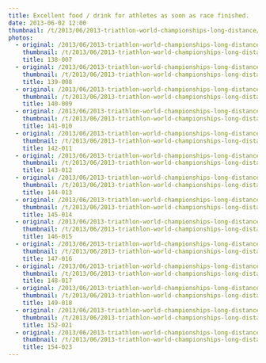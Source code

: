 ```yaml
---
title: Excellent food / drink for athletes as soon as race finished.
date: 2013-06-02 12:00
thumbnail: /t/2013/06/2013-triathlon-world-championships-long-distance/excellent-food-drink-for-athletes-as-soon-as-race-finished/138-007.jpg
photos:
  - original: /2013/06/2013-triathlon-world-championships-long-distance/excellent-food-drink-for-athletes-as-soon-as-race-finished/138-007.jpg
    thumbnail: /t/2013/06/2013-triathlon-world-championships-long-distance/excellent-food-drink-for-athletes-as-soon-as-race-finished/138-007.jpg
    title: 138-007
  - original: /2013/06/2013-triathlon-world-championships-long-distance/excellent-food-drink-for-athletes-as-soon-as-race-finished/139-008.jpg
    thumbnail: /t/2013/06/2013-triathlon-world-championships-long-distance/excellent-food-drink-for-athletes-as-soon-as-race-finished/139-008.jpg
    title: 139-008
  - original: /2013/06/2013-triathlon-world-championships-long-distance/excellent-food-drink-for-athletes-as-soon-as-race-finished/140-009.jpg
    thumbnail: /t/2013/06/2013-triathlon-world-championships-long-distance/excellent-food-drink-for-athletes-as-soon-as-race-finished/140-009.jpg
    title: 140-009
  - original: /2013/06/2013-triathlon-world-championships-long-distance/excellent-food-drink-for-athletes-as-soon-as-race-finished/141-010.jpg
    thumbnail: /t/2013/06/2013-triathlon-world-championships-long-distance/excellent-food-drink-for-athletes-as-soon-as-race-finished/141-010.jpg
    title: 141-010
  - original: /2013/06/2013-triathlon-world-championships-long-distance/excellent-food-drink-for-athletes-as-soon-as-race-finished/142-011.jpg
    thumbnail: /t/2013/06/2013-triathlon-world-championships-long-distance/excellent-food-drink-for-athletes-as-soon-as-race-finished/142-011.jpg
    title: 142-011
  - original: /2013/06/2013-triathlon-world-championships-long-distance/excellent-food-drink-for-athletes-as-soon-as-race-finished/143-012.jpg
    thumbnail: /t/2013/06/2013-triathlon-world-championships-long-distance/excellent-food-drink-for-athletes-as-soon-as-race-finished/143-012.jpg
    title: 143-012
  - original: /2013/06/2013-triathlon-world-championships-long-distance/excellent-food-drink-for-athletes-as-soon-as-race-finished/144-013.jpg
    thumbnail: /t/2013/06/2013-triathlon-world-championships-long-distance/excellent-food-drink-for-athletes-as-soon-as-race-finished/144-013.jpg
    title: 144-013
  - original: /2013/06/2013-triathlon-world-championships-long-distance/excellent-food-drink-for-athletes-as-soon-as-race-finished/145-014.jpg
    thumbnail: /t/2013/06/2013-triathlon-world-championships-long-distance/excellent-food-drink-for-athletes-as-soon-as-race-finished/145-014.jpg
    title: 145-014
  - original: /2013/06/2013-triathlon-world-championships-long-distance/excellent-food-drink-for-athletes-as-soon-as-race-finished/146-015.jpg
    thumbnail: /t/2013/06/2013-triathlon-world-championships-long-distance/excellent-food-drink-for-athletes-as-soon-as-race-finished/146-015.jpg
    title: 146-015
  - original: /2013/06/2013-triathlon-world-championships-long-distance/excellent-food-drink-for-athletes-as-soon-as-race-finished/147-016.jpg
    thumbnail: /t/2013/06/2013-triathlon-world-championships-long-distance/excellent-food-drink-for-athletes-as-soon-as-race-finished/147-016.jpg
    title: 147-016
  - original: /2013/06/2013-triathlon-world-championships-long-distance/excellent-food-drink-for-athletes-as-soon-as-race-finished/148-017.jpg
    thumbnail: /t/2013/06/2013-triathlon-world-championships-long-distance/excellent-food-drink-for-athletes-as-soon-as-race-finished/148-017.jpg
    title: 148-017
  - original: /2013/06/2013-triathlon-world-championships-long-distance/excellent-food-drink-for-athletes-as-soon-as-race-finished/149-018.jpg
    thumbnail: /t/2013/06/2013-triathlon-world-championships-long-distance/excellent-food-drink-for-athletes-as-soon-as-race-finished/149-018.jpg
    title: 149-018
  - original: /2013/06/2013-triathlon-world-championships-long-distance/excellent-food-drink-for-athletes-as-soon-as-race-finished/152-021.jpg
    thumbnail: /t/2013/06/2013-triathlon-world-championships-long-distance/excellent-food-drink-for-athletes-as-soon-as-race-finished/152-021.jpg
    title: 152-021
  - original: /2013/06/2013-triathlon-world-championships-long-distance/excellent-food-drink-for-athletes-as-soon-as-race-finished/154-023.jpg
    thumbnail: /t/2013/06/2013-triathlon-world-championships-long-distance/excellent-food-drink-for-athletes-as-soon-as-race-finished/154-023.jpg
    title: 154-023
---
```

